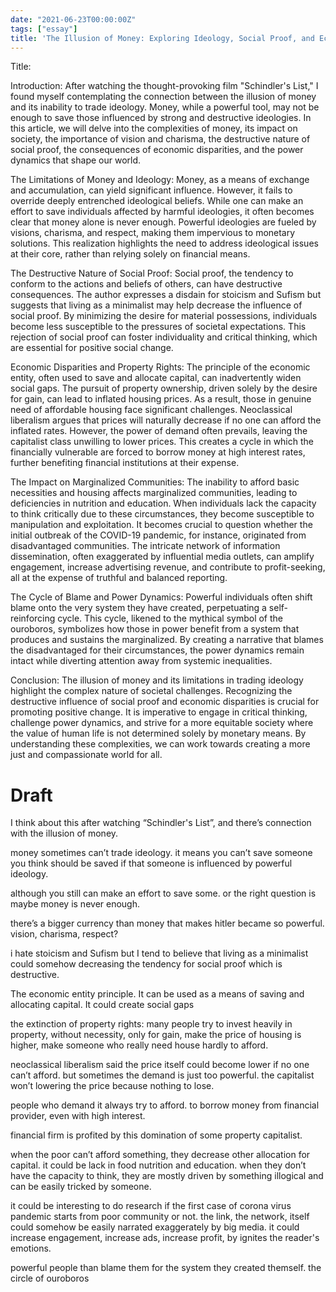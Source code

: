 ```yaml
---
date: "2021-06-23T00:00:00Z"
tags: ["essay"]
title: 'The Illusion of Money: Exploring Ideology, Social Proof, and Economic Disparities'
---
```


Title: 

Introduction:
After watching the thought-provoking film "Schindler's List," I found myself contemplating the connection between the illusion of money and its inability to trade ideology. Money, while a powerful tool, may not be enough to save those influenced by strong and destructive ideologies. In this article, we will delve into the complexities of money, its impact on society, the importance of vision and charisma, the destructive nature of social proof, the consequences of economic disparities, and the power dynamics that shape our world.

The Limitations of Money and Ideology:
Money, as a means of exchange and accumulation, can yield significant influence. However, it fails to override deeply entrenched ideological beliefs. While one can make an effort to save individuals affected by harmful ideologies, it often becomes clear that money alone is never enough. Powerful ideologies are fueled by visions, charisma, and respect, making them impervious to monetary solutions. This realization highlights the need to address ideological issues at their core, rather than relying solely on financial means.

The Destructive Nature of Social Proof:
Social proof, the tendency to conform to the actions and beliefs of others, can have destructive consequences. The author expresses a disdain for stoicism and Sufism but suggests that living as a minimalist may help decrease the influence of social proof. By minimizing the desire for material possessions, individuals become less susceptible to the pressures of societal expectations. This rejection of social proof can foster individuality and critical thinking, which are essential for positive social change.

Economic Disparities and Property Rights:
The principle of the economic entity, often used to save and allocate capital, can inadvertently widen social gaps. The pursuit of property ownership, driven solely by the desire for gain, can lead to inflated housing prices. As a result, those in genuine need of affordable housing face significant challenges. Neoclassical liberalism argues that prices will naturally decrease if no one can afford the inflated rates. However, the power of demand often prevails, leaving the capitalist class unwilling to lower prices. This creates a cycle in which the financially vulnerable are forced to borrow money at high interest rates, further benefiting financial institutions at their expense.

The Impact on Marginalized Communities:
The inability to afford basic necessities and housing affects marginalized communities, leading to deficiencies in nutrition and education. When individuals lack the capacity to think critically due to these circumstances, they become susceptible to manipulation and exploitation. It becomes crucial to question whether the initial outbreak of the COVID-19 pandemic, for instance, originated from disadvantaged communities. The intricate network of information dissemination, often exaggerated by influential media outlets, can amplify engagement, increase advertising revenue, and contribute to profit-seeking, all at the expense of truthful and balanced reporting.

The Cycle of Blame and Power Dynamics:
Powerful individuals often shift blame onto the very system they have created, perpetuating a self-reinforcing cycle. This cycle, likened to the mythical symbol of the ouroboros, symbolizes how those in power benefit from a system that produces and sustains the marginalized. By creating a narrative that blames the disadvantaged for their circumstances, the power dynamics remain intact while diverting attention away from systemic inequalities.

Conclusion:
The illusion of money and its limitations in trading ideology highlight the complex nature of societal challenges. Recognizing the destructive influence of social proof and economic disparities is crucial for promoting positive change. It is imperative to engage in critical thinking, challenge power dynamics, and strive for a more equitable society where the value of human life is not determined solely by monetary means. By understanding these complexities, we can work towards creating a more just and compassionate world for all.

# Draft

I think about this after watching “Schindler's List”, and there’s connection with the illusion of money.

money sometimes can’t trade ideology. it means you can’t save someone you think should be saved if that someone is influenced by powerful ideology.

although you still can make an effort to save some. or the right question is maybe money is never enough. 

there’s a bigger currency than money that makes hitler became so powerful. vision, charisma, respect?

i hate stoicism and Sufism but I tend to believe that living as a minimalist could somehow decreasing the tendency for social proof which is destructive. 

The economic entity principle. It can be used as a means of saving and allocating capital. It could create social gaps

the extinction of property rights: many people try to invest heavily in property, without necessity, only for gain, make the price of housing is higher, make someone who really need house hardly to afford. 

neoclassical liberalism said the price itself could become lower if no one can’t afford. but sometimes the demand is just too powerful. the capitalist won’t lowering the price because nothing to lose. 

people who demand it always try to afford. to borrow money from financial provider, even with high interest. 

financial firm is profited by this domination of some property capitalist. 

when the poor can’t afford something, they decrease other allocation for capital. it could be lack in food nutrition and education. when they don’t have the capacity to think, they are mostly driven by something illogical and can be easily tricked by someone. 

it could be interesting to do research if the first case of corona virus pandemic starts from poor community or not. the link, the network, itself could somehow be easily narrated exaggerately by big media. it could increase engagement, increase ads, increase profit, by ignites the reader's emotions.

powerful people than blame them for the system they created themself. the circle of ouroboros